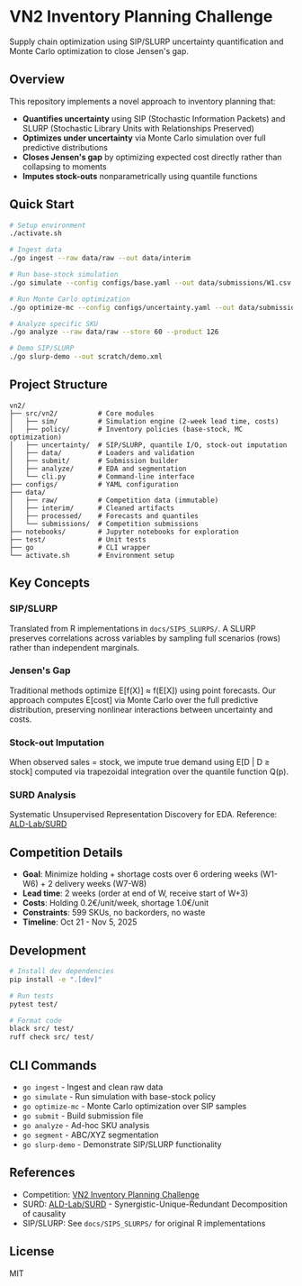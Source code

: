 # VN2 Inventory Planning Challenge

Supply chain optimization using SIP/SLURP uncertainty quantification and Monte Carlo optimization to close Jensen's gap.

## Overview

This repository implements a novel approach to inventory planning that:
- **Quantifies uncertainty** using SIP (Stochastic Information Packets) and SLURP (Stochastic Library Units with Relationships Preserved)
- **Optimizes under uncertainty** via Monte Carlo simulation over full predictive distributions
- **Closes Jensen's gap** by optimizing expected cost directly rather than collapsing to moments
- **Imputes stock-outs** nonparametrically using quantile functions

## Quick Start

```bash
# Setup environment
./activate.sh

# Ingest data
./go ingest --raw data/raw --out data/interim

# Run base-stock simulation
./go simulate --config configs/base.yaml --out data/submissions/W1.csv

# Run Monte Carlo optimization
./go optimize-mc --config configs/uncertainty.yaml --out data/submissions/W1_mc.csv

# Analyze specific SKU
./go analyze --raw data/raw --store 60 --product 126

# Demo SIP/SLURP
./go slurp-demo --out scratch/demo.xml
```

## Project Structure

```
vn2/
├── src/vn2/          # Core modules
│   ├── sim/          # Simulation engine (2-week lead time, costs)
│   ├── policy/       # Inventory policies (base-stock, MC optimization)
│   ├── uncertainty/  # SIP/SLURP, quantile I/O, stock-out imputation
│   ├── data/         # Loaders and validation
│   ├── submit/       # Submission builder
│   ├── analyze/      # EDA and segmentation
│   └── cli.py        # Command-line interface
├── configs/          # YAML configuration
├── data/
│   ├── raw/          # Competition data (immutable)
│   ├── interim/      # Cleaned artifacts
│   ├── processed/    # Forecasts and quantiles
│   └── submissions/  # Competition submissions
├── notebooks/        # Jupyter notebooks for exploration
├── test/             # Unit tests
├── go                # CLI wrapper
└── activate.sh       # Environment setup
```

## Key Concepts

### SIP/SLURP
Translated from R implementations in `docs/SIPS_SLURPS/`. A SLURP preserves correlations across variables by sampling full scenarios (rows) rather than independent marginals.

### Jensen's Gap
Traditional methods optimize E[f(X)] ≈ f(E[X]) using point forecasts. Our approach computes E[cost] via Monte Carlo over the full predictive distribution, preserving nonlinear interactions between uncertainty and costs.

### Stock-out Imputation
When observed sales = stock, we impute true demand using E[D | D ≥ stock] computed via trapezoidal integration over the quantile function Q(p).

### SURD Analysis
Systematic Unsupervised Representation Discovery for EDA. Reference: [ALD-Lab/SURD](https://github.com/ALD-Lab/SURD)

## Competition Details

- **Goal**: Minimize holding + shortage costs over 6 ordering weeks (W1-W6) + 2 delivery weeks (W7-W8)
- **Lead time**: 2 weeks (order at end of W, receive start of W+3)
- **Costs**: Holding 0.2€/unit/week, shortage 1.0€/unit
- **Constraints**: 599 SKUs, no backorders, no waste
- **Timeline**: Oct 21 - Nov 5, 2025

## Development

```bash
# Install dev dependencies
pip install -e ".[dev]"

# Run tests
pytest test/

# Format code
black src/ test/
ruff check src/ test/
```

## CLI Commands

- `go ingest` - Ingest and clean raw data
- `go simulate` - Run simulation with base-stock policy
- `go optimize-mc` - Monte Carlo optimization over SIP samples
- `go submit` - Build submission file
- `go analyze` - Ad-hoc SKU analysis
- `go segment` - ABC/XYZ segmentation
- `go slurp-demo` - Demonstrate SIP/SLURP functionality

## References

- Competition: [VN2 Inventory Planning Challenge](docs/Instructions.md)
- SURD: [ALD-Lab/SURD](https://github.com/ALD-Lab/SURD) - Synergistic-Unique-Redundant Decomposition of causality
- SIP/SLURP: See `docs/SIPS_SLURPS/` for original R implementations

## License

MIT

